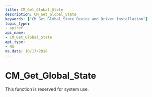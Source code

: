 ```yaml
---
title: CM_Get_Global_State
description: CM_Get_Global_State
keywords: ["CM_Get_Global_State Device and Driver Installation"]
topic_type:
- apiref
api_name:
- CM_Get_Global_State
api_type:
- NA
ms.date: 10/17/2018
---
```


# CM_Get_Global_State

This function is reserved for system use.
